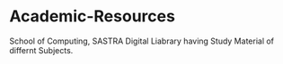 # Academic-Resources
School of Computing, SASTRA Digital Liabrary having Study Material of differnt Subjects.

